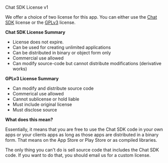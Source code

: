 Chat SDK License v1

We offer a choice of two license for this app. You can either use the [Chat SDK](https://chatsdk.co/chat-sdk-license/) license or the [GPLv3](https://www.gnu.org/licenses/gpl-3.0.en.html) license. 

**Chat SDK License Summary**

+ License does not expire.
+ Can be used for creating unlimited applications
+ Can be distributed in binary or object form only
+ Commercial use allowed
+ Can modify source-code but cannot distribute modifications (derivative works)

**GPLv3 License Summary**

+ Can modify and distribute source code
+ Commerical use allowed
+ Cannot sublicense or hold liable
+ Must include original license
+ Must disclose source 

**What does this mean?**

Essentially, it means that you are free to use the Chat SDK code in your own apps or your clients apps as long as those apps are distributed in a binary form. That means on the App Store or Play Store or as compiled libraries. 

The only thing you can't do is sell source code that includes the Chat SDK code. If you want to do that, you should email us for a custom license. 